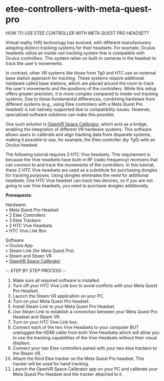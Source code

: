 # etee-controllers-with-meta-quest-pro

_HOW TO USE ETEE CONTROLLER WITH META QUEST PRO HEADSET?_

Virtual reality (VR) technology has evolved, with different manufacturers adopting distinct tracking systems for their headsets. For example, Oculus headsets utilize an inside-out tracking system that is compatible with Oculus controllers. This system relies on built-in cameras in the headset to track the user's movements.   
  
In contrast, other VR systems like those from Tg0 and HTC use an external base station approach for tracking. These systems require additional hardware called base stations, which are placed around the room to track the user's movements and the positions of the controllers. While this setup offers greater precision, it is more complex compared to inside-out tracking systems.
Due to these fundamental differences, combining hardware from different systems (e.g., using Etee controllers with a Meta Quest Pro headset) is not natively supported due to compatibility issues. However, specialized software solutions can make this possible.  
  
One such solution is [OpenVR Space Calibrator](https://github.com/pushrax/OpenVR-SpaceCalibrator), which acts as a bridge, enabling the integration of different VR hardware systems. This software allows users to calibrate and align tracking data from disparate systems, making it possible to use, for example, the Etee controller (by Tg0) with an Oculus headset.  
  
The following tutorial requires 2 HTC Vive headsets. This requirement is because the Vive headsets have built-in RF (radio frequency) receivers that can connect to and track the movements of the controllers. In this tutorial, these 2 HTC Vive headsets are used as a substitute for purchasing dongles for tracking purposes. Using dongles eliminates the need for additional headsets. One HTC Vive headset can track two devices, so if you are not going to use Vive headsets, you need to purchase dongles additionally.


**Prerequests**:   
  
Hardware:  
•	Meta Quest Pro Headset  
•	2 Etee Controllers  
•	3 Etee Trackers  
•	2 HTC Vive Headsets  
•	HTC Vive Link Box  
  
Software  
•	Oculus App  
•	Steam Link (for Meta Quest Pro)  
•	Steam and Steam VR  
•	 [OpenVR Space Calibrator](https://github.com/pushrax/OpenVR-SpaceCalibrator) 

💥 _STEP BY STEP PROCESS_  💥
    
1.	Make sure all required software is installed.  
2.	Turn off your HTC Vive Link box to avoid conflicts with your Meta Quest Pro Headset.  
3.	Launch the Steam VR application on your PC.   
4.	Turn on your Meta Quest Pro headset.  
5.	Install Steam Link to your Meta Quest Pro Headset.  
6.	Use Steam Link to establish a connection between your Meta Quest Pro Headset and Steam VR. 
7.	Turn on your HTC Vive Link box.   
8.	Connect each of the two Vive Headsets to your computer BUT unplugged the HDMI cable from both Vive Headsets which will allow you to use the tracking capabilities of the Vive Headsets without their visual displays.   
9.	Connect your two Etee controllers paired with your two etee trackers to the Steam VR.    
10.	Attach the third Etee tracker on the Meta Quest Pro headset. This tracker will be used for hand tracking.   
11.	Launch the OpenVR Space Calibrator app on your PC and calibrate your Meta Quest Pro Headset and the tracker attached to it.   

